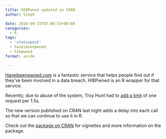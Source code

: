 ```yaml
---
title: HIBPwned updated on CRAN
author: Steph

date: 2016-09-15T07:00:53+00:00
categories:
  - R
tags:
  - 'statuspost'
  - haveibeenpwned
  - hibpwned
format: aside

---
```

[Haveibeenpwned.com][1] is a fantastic service that helps people find out if they&#8217;ve been involved in a data breach. HIBPwned is an R wrapper for that service.

Recently, due to abuse of the system, Troy Hunt had to [add a limit][2] of one request per 1.5s.

The new version published on CRAN last night adds a delay into each call so that we can continue to use it in R.

Check out the [package on CRAN][3] for vignettes and more information on the package.

 [1]: https://haveibeenpwned.com/
 [2]: https://www.troyhunt.com/the-have-i-been-pwned-api-rate-limiting-and-commercial-use/
 [3]: https://cran.r-project.org/package=HIBPwned